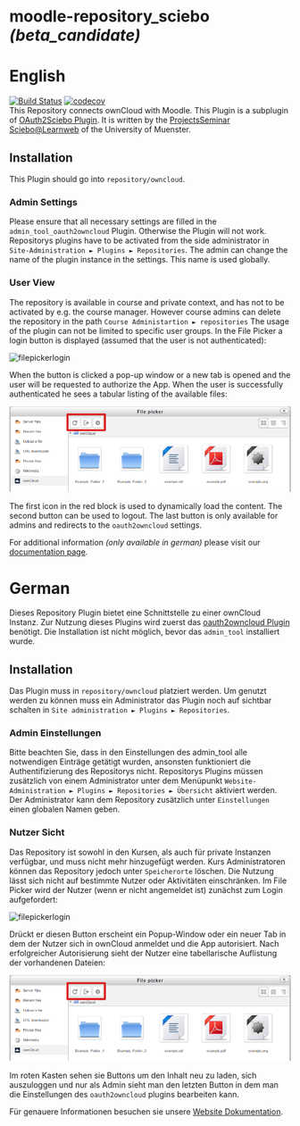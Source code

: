 # moodle-repository_sciebo *(beta_candidate)*
# English
[![Build Status](https://travis-ci.org/pssl16/moodle-repository_owncloud.svg?branch=master)](https://travis-ci.org/pssl16/moodle-repository_owncloud)
[![codecov](https://codecov.io/gh/pssl16/moodle-repository_owncloud/branch/master/graph/badge.svg)](https://codecov.io/gh/pssl16/moodle-repository_owncloud)</br>
This Repository connects ownCloud with Moodle.
This Plugin is a subplugin of [OAuth2Sciebo Plugin](https://github.com/pssl16/moodle-tool_oauth2sciebo).
It is written by the
[ProjectsSeminar Sciebo@Learnweb](https://github.com/pssl16) of the University of Muenster.

## Installation
This Plugin should go into `repository/owncloud`.

### Admin Settings
Please ensure that all necessary settings are filled in the `admin_tool_oauth2owncloud` Plugin.
Otherwise the Plugin will not work. Repositorys plugins have to be activated from the side administrator
in `Site-Administration ► Plugins ► Repositories`.
The admin can change the name of the plugin instance in the settings. This name is used globally.

### User View
The repository is available in course and private context, and has not to be activated by e.g. the course manager.
However course admins can delete the repository in the path `Course Administartion ► repositories`
The usage of the plugin can not be limited to specific user groups.
In the File Picker a login button is displayed (assumed that the user is not authenticated):

 ![filepickerlogin](pix/filepickerlogin.png)

 When the button is clicked a pop-up window or a new tab
 is opened and the user will be requested to authorize the App.
When the user is successfully authenticated he sees a tabular listing of the available files:

![Plugin-Struktur](pix/FilePickerredblock.png)

The first icon in the red block is used to dynamically load the content. The second button can be used to logout. The last button is only available
for admins and redirects to the `oauth2owncloud` settings.

For additional information *(only available in german)* please visit our [documentation page](https://pssl16.github.io).

# German

Dieses Repository Plugin bietet eine Schnittstelle zu einer ownCloud Instanz. Zur Nutzung dieses Plugins wird zuerst das
[oauth2owncloud Plugin](https://github.com/pssl16/moodle-tool_oauth2sciebo) benötigt.
Die Installation ist nicht möglich, bevor das `admin_tool` installiert wurde.

## Installation

Das Plugin muss in `repository/owncloud` platziert werden. Um genutzt werden zu können muss ein Administrator
das Plugin noch auf sichtbar schalten in `Site administration ► Plugins ► Repositories`.

### Admin Einstellungen
Bitte beachten Sie, dass in den Einstellungen des admin_tool alle notwendigen Einträge getätigt wurden, ansonsten funktioniert die Authentifizierung des Repositorys nicht.
Repositorys Plugins müssen zusätzlich von einem Administrator unter dem Menüpunkt `Website-Administration ► Plugins ► Repositories ► Übersicht` aktiviert werden.
Der Administrator kann dem Repository zusätzlich unter `Einstellungen` einen globalen Namen geben.


### Nutzer Sicht
Das Repository ist sowohl in den Kursen, als auch für private Instanzen verfügbar, und muss nicht mehr hinzugefügt werden.
Kurs Administratoren können das Repository jedoch unter `Speicherorte` löschen.
Die Nutzung lässt sich nicht auf bestimmte Nutzer oder Aktivitäten einschränken.
Im File Picker wird der Nutzer (wenn er nicht angemeldet ist) zunächst zum Login aufgefordert:

 ![filepickerlogin](pix/filepickerlogin.png)

Drückt er diesen Button erscheint ein Popup-Window oder ein neuer Tab in dem der Nutzer
sich in ownCloud anmeldet und die App autorisiert.
Nach erfolgreicher Autorisierung sieht der Nutzer eine tabellarische Auflistung der vorhandenen Dateien:

![Plugin-Struktur](pix/FilePickerredblock.png)

Im roten Kasten sehen sie Buttons um den Inhalt neu zu laden, sich auszuloggen und nur als Admin sieht man den
letzten Button in dem man die Einstellungen des `oauth2owncloud` plugins bearbeiten kann.

Für genauere Informationen besuchen sie unsere [Website Dokumentation](https://pssl16.github.io).
